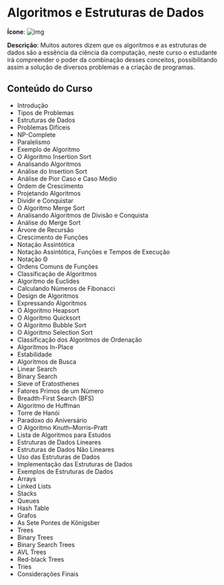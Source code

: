 # Algoritmos e Estruturas de Dados

**Ícone**: ![img](https://i.imgur.com/u6DgUX6.png)

**Descrição**: Muitos autores dizem que os algoritmos e as estruturas de dados são a essência da ciência da computação, neste curso o estudante irá compreender o poder da combinação desses conceitos, possibilitando assim a solução de diversos problemas e a criação de programas.

## Conteúdo do Curso 

- Introdução
- Tipos de Problemas
- Estruturas de Dados
- Problemas Difíceis
- NP-Complete
- Paralelismo
- Exemplo de Algoritmo
- O Algoritmo Insertion Sort
- Analisando Algoritmos
- Análise do Insertion Sort
- Análise de Pior Caso e Caso Médio
- Ordem de Crescimento
- Projetando Algoritmos
- Dividir e Conquistar
- O Algoritmo Merge Sort
- Analisando Algoritmos de Divisão e Conquista
- Análise do Merge Sort
- Árvore de Recursão
- Crescimento de Funções
- Notação Assintótica
- Notação Assintótica, Funções e Tempos de Execução
- Notação Θ
- Ordens Comuns de Funções
- Classificação de Algoritmos
- Algoritmo de Euclides
- Calculando Números de Fibonacci
- Design de Algoritmos
- Expressando Algoritmos
- O Algoritmo Heapsort
- O Algoritmo Quicksort
- O Algoritmo Bubble Sort
- O Algoritmo Selection Sort
- Classificação dos Algoritmos de Ordenação
- Algoritmos In-Place
- Estabilidade
- Algoritmos de Busca
- Linear Search
- Binary Search
- Sieve of Eratosthenes
- Fatores Primos de um Número
- Breadth-First Search (BFS)
- Algoritmo de Huffman
- Torre de Hanói
- Paradoxo do Aniversário
- O Algoritmo Knuth–Morris–Pratt
- Lista de Algoritmos para Estudos
- Estruturas de Dados Lineares
- Estruturas de Dados Não Lineares
- Uso das Estruturas de Dados
- Implementação das Estruturas de Dados
- Exemplos de Estruturas de Dados
- Arrays
- Linked Lists
- Stacks
- Queues
- Hash Table
- Grafos
- As Sete Pontes de Königsber
- Trees
- Binary Trees
- Binary Search Trees
- AVL Trees
- Red-black Trees
- Tries
- Considerações Finais